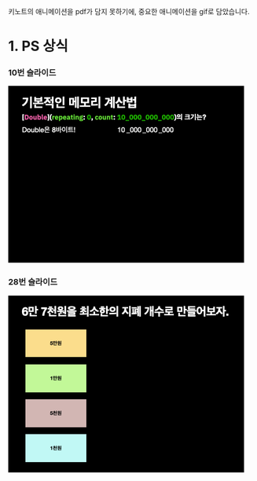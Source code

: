 키노트의 애니메이션을 pdf가 담지 못하기에, 중요한 애니메이션을 gif로 담았습니다.

# 1. PS 상식

### 10번 슬라이드
![Alt text](10.gif)

### 28번 슬라이드
![Alt text](28.gif)